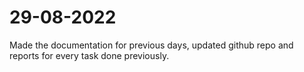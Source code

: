 # 29-08-2022
Made the documentation for previous days, updated github repo and reports for every task done previously.
